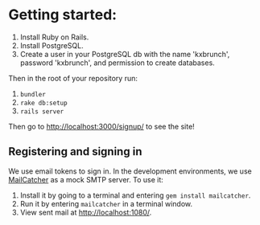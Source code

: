# Getting started:

1. Install Ruby on Rails.
1. Install PostgreSQL.
1. Create a user in your PostgreSQL db with the name 'kxbrunch', password 'kxbrunch', and permission to create databases.

Then in the root of your repository run:

1. `bundler`
1. `rake db:setup`
1. `rails server`

Then go to [http://localhost:3000/signup/](http://localhost:3000/signup/) to see the site!

## Registering and signing in

We use email tokens to sign in. In the development environments, we use [MailCatcher](http://mailcatcher.me/) as a mock SMTP server. To use it:

1. Install it by going to a terminal and entering `gem install mailcatcher`.
2. Run it by entering `mailcatcher` in a terminal window.
3. View sent mail at [http://localhost:1080/](http://localhost:1080/).
